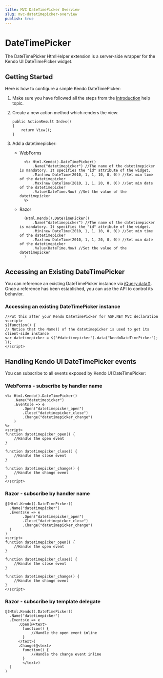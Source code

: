 ```yaml
---
title: MVC DateTimePicker Overview
slug: mvc-datetimepicker-overview
publish: true
---
```


# DateTimePicker

The DateTimePicker HtmlHelper extension is a server-side wrapper for the Kendo UI DateTimePicker widget.

## Getting Started

Here is how to configure a simple Kendo DateTimePicker:

1.  Make sure you have followed all the steps from the [Introduction](http://www.kendoui.com/documentation/asp-net-mvc/introduction.aspx) help topic.

2.  Create a new action method which renders the view:

        public ActionResult Index()
        {
            return View();
        }
3.  Add a datetimepicker:
    - WebForms

            <%: Html.Kendo().DateTimePicker()
                .Name("datetimepicker") //The name of the datetimepicker is mandatory. It specifies the "id" attribute of the widget.
                .Min(new DateTime(2010, 1, 1, 10, 0, 0)) //Set min time of the datetimepicker
                .Max(new DateTime(2010, 1, 1, 20, 0, 0)) //Set min date of the datetimepicker
                .Value(DateTime.Now) //Set the value of the datetimepicker
            %>
    - Razor

            (Html.Kendo().DateTimePicker()
                .Name("datetimepicker") //The name of the datetimepicker is mandatory. It specifies the "id" attribute of the widget.
                .Min(new DateTime(2010, 1, 1, 10, 0, 0)) //Set min time of the datetimepicker
                .Max(new DateTime(2010, 1, 1, 20, 0, 0)) //Set min date of the datetimepicker
                .Value(DateTime.Now) //Set the value of the datetimepicker
            )

## Accessing an Existing DateTimePicker

You can reference an existing DateTimePicker instance via [jQuery.data()](http://api.jquery.com/jQuery.data/).
Once a reference has been established, you can use the API to control its behavior.

### Accessing an existing DateTimePicker instance

    //Put this after your Kendo DateTimePicker for ASP.NET MVC declaration
    <script>
    $(function() {
    // Notice that the Name() of the datetimepicker is used to get its client-side instance
    var datetimepicker = $("#datetimepicker").data("kendoDateTimePicker");
    });
    </script>


## Handling Kendo UI DateTimePicker events

You can subscribe to all events exposed by Kendo UI DateTimePicker:

### WebForms - subscribe by handler name

    <%: Html.Kendo().DateTimePicker()
        .Name("datetimepicker")
        .Events(e => e
            .Open("datetimepicker_open")
            .Close("datetimepicker_close")
            .Change("datetimepicker_change")
        )
    %>
    <script>
    function datetimepicker_open() {
        //Handle the open event
    }

    function datetimepicker_close() {
        //Handle the close event
    }

    function datetimepicker_change() {
        //Handle the change event
    }
    </script>

### Razor - subscribe by handler name

    @(Html.Kendo().DateTimePicker()
      .Name("datetimepicker")
      .Events(e => e
            .Open("datetimepicker_open")
            .Close("datetimepicker_close")
            .Change("datetimepicker_change")
      )
    )
    <script>
    function datetimepicker_open() {
        //Handle the open event
    }

    function datetimepicker_close() {
        //Handle the close event
    }

    function datetimepicker_change() {
        //Handle the change event
    }
    </script>


### Razor - subscribe by template delegate

    @(Html.Kendo().DateTimePicker()
      .Name("datetimepicker")
      .Events(e => e
          .Open(@<text>
            function() {
                //Handle the open event inline
            }
          </text>)
          .Change(@<text>
            function() {
                //Handle the change event inline
            }
            </text>)
      )
    )

